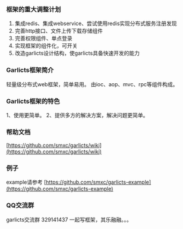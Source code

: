 ### 框架的重大调整计划   

1. 集成redis、集成webservice、尝试使用redis实现分布式服务注册发现
2. 完善http接口、文件上传下载存储组件
3. 完善权限组件、单点登录
4. 实现框架的组件化，可开关
5. 改造garlicts设计结构，使garlicts具备快速开发的能力

### Garlicts框架简介

轻量级分布式web框架，简单易用。 由ioc、aop、mvc、rpc等组件构成。

### Garlicts框架的特色

1、使用更简单。
2、提供多方的解决方案，解决问题更简单。

### 帮助文档

[https://github.com/smxc/garlicts/wiki](https://github.com/smxc/garlicts/wiki)

### 例子

example请参考 [https://github.com/smxc/garlicts-example](https://github.com/smxc/garlicts-example)

### QQ交流群
garlicts交流群 329141437
一起写框架，其乐融融。。。